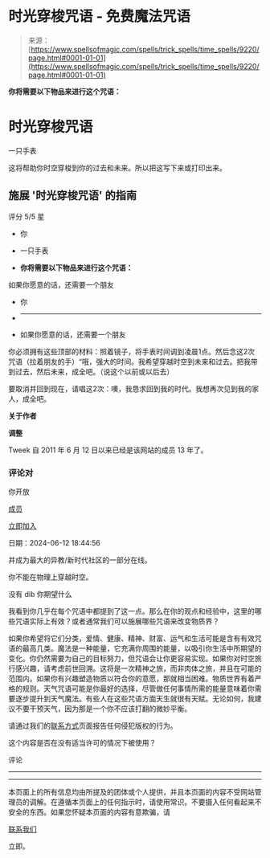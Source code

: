 <!--yml

类别：未分类

* * *

-->

# 时光穿梭咒语 - 免费魔法咒语

> 来源：[https://www.spellsofmagic.com/spells/trick_spells/time_spells/9220/page.html#0001-01-01](https://www.spellsofmagic.com/spells/trick_spells/time_spells/9220/page.html#0001-01-01)

**你将需要以下物品来进行这个咒语：**

# 时光穿梭咒语

一只手表

这将帮助你时空穿梭到你的过去和未来。所以把这写下来或打印出来。

## 施展 '时光穿梭咒语' 的指南

评分 5/5 星

+   你

+   一只手表

+   **你将需要以下物品来进行这个咒语：**

如果你愿意的话，还需要一个朋友

+   你

+   * * *

+   如果你愿意的话，还需要一个朋友

你必须拥有这些顶部的材料：照着镜子，将手表时间调到凌晨1点。然后念这2次咒语（拉着朋友的手）“哦，强大的时间。我希望穿越时空到未来和过去。把我带到过去，然后未来，成全吧。（说这个以前或以后去）

要取消并回到现在，请唱这2次：噢，我恳求回到我的时代。我想再次见到我的家人，成全吧。

**关于作者**

**调整**

Tweek 自 2011 年 6 月 12 日以来已经是该网站的成员 13 年了。

### 评论对

你开放

[成员](/login.html)

[立即加入](/login.html)

日期：2024-06-12 18:44:56

并成为最大的异教/新时代社区的一部分在线。

你不能在物理上穿越时空。

没有 dib 你期望什么

我看到你几乎在每个咒语中都提到了这一点。那么在你的观点和经验中，这里的哪些咒语实际上有效？或者通常我们可以施展哪些咒语来改变物质界？

如果你希望将它们分类，爱情、健康、精神、财富、运气和生活可能是含有有效咒语的最高几类。魔法是一种能量，它充满你周围的能量，以吸引你生活中所期望的变化。你仍然需要为自己的目标努力，但咒语会让你更容易实现。如果你对时空旅行感兴趣，请考虑前世回溯。这将是一次精神之旅，而非肉体之旅，并且在可能的范围内。如果你有兴趣塑造物质以符合你的意愿，那就相当困难。物质世界有着严格的规则。天气咒语可能是你最好的选择，尽管做任何事情所需的能量意味着你需要逐步提升到天气魔法。有些人在这些咒语方面天生就很有天赋。无论如何，我建议不要干预天气，因为那是一个你不应该打翻的微妙平衡。

请通过我们的[联系方式](/contact.html?comment=copyright&offending=https%3a%2f%2fwww%2espellsofmagic%2ecom%2fspells%2ftrick%5fspells%2ftime%5fspells%2f9220%2fpage%2ehtml)页面报告任何侵犯版权的行为。

<main role="main">

这个内容是否在没有适当许可的情况下被使用？

评论

* * *

*****

本页面上的所有信息均由所提及的团体或个人提供，并且本页面的内容不受网站管理员的调解。在遵循本页面上的任何指示时，请使用常识。不要摄入任何看起来不安全的东西。如果您怀疑本页面的内容有意欺骗，请

[联系我们](/contact.html)

立即。

</main>
